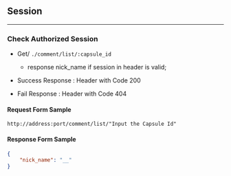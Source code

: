## Session

---

### Check Authorized Session

- Get/ `./comment/list/:capsule_id`
  - response nick_name if session in header is valid;

- Success Response : Header with Code 200
- Fail Response : Header with Code 404 

#### Request Form Sample

```
http://address:port/comment/list/"Input the Capsule Id"
```

#### Response Form Sample

```json
{
    "nick_name": "__"
}
```

